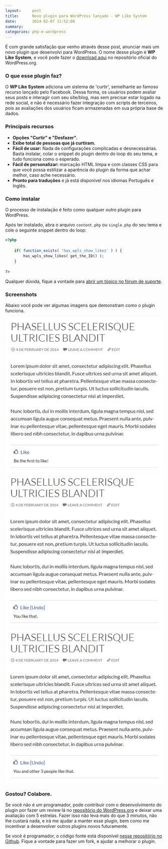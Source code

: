 ```yaml
---
layout:     post
title:      Novo plugin para WordPress lançado - WP Like System
date:       2014-02-07 11:52:00
summary:
categories: php-e-wordpress
---
```


É com grande satisfação que venho através desse post, anunciar mais um novo plugin que desenvolvi para WordPress. O nome desse plugin é <strong>WP Like System</strong>, e você pode fazer o <a href="http://wordpress.org/plugins/wp-like-system/" target="_blank">download aqui</a> no repositório oficial do WordPress.org.

<h3>O que esse plugin faz?</h3>

O <strong>WP Like System</strong> adiciona um sistema de 'curtir', semelhante ao famoso recurso lançado pelo Facebook. Dessa forma, os usuários podem avaliar seus posts e interagir com seu site/blog, mas sem precisar estar logado na rede social, e não é necessário fazer integração com scripts de terceiros, pois as avaliações dos usuários ficam armazenadas em sua própria base de dados.

<h3>Principais recursos</h3>

<ul>
    <li><strong>Opções "Curtir" e "Desfazer".</strong></li>
    <li><strong>Exibe total de pessoas que já curtiram.</strong></li>
    <li><strong>Fácil de usar:</strong> Nada de configurações complicadas e desnecessárias. Basta instalar, colar o snippet do plugin dentro do loop do seu tema, e tudo funciona como o esperado.</strong></li>
    <li><strong>Fácil de personalizar:</strong> marcação HTML limpa e com classes CSS para que você possa estilizar a aparência do plugin da forma que achar melhor, caso ache necessário.</li>
    <li><strong>Pronto para traduções</strong> e já está disponível nos idiomas Português e Inglês.</li>
</ul>

<h3>Como instalar</h3>

O processo de instalação é feito como qualquer outro plugin para WordPress.

Após ter instalado, abra o arquivo <code>content.php</code> ou <code>single.php</code> do seu tema e cole o seguinte snippet dentro do loop:

```php
<?php

    if( function_exists( 'has_wpls_show_likes' ) ) {
        has_wpls_show_likes( get_the_ID() );
    }

?>
```

Qualquer dúvida, fique a vontade para <a href="http://wordpress.org/support/plugin/wp-like-system" target="_blank">abrir um tópico no fórum de suporte</a>.

<h3>Screenshots</h3>

Abaixo você pode ver algumas imagens que demonstram como o plugin funciona.

<a target="_blank" href="/images/screenshot-1.png">
    <img src="/images/screenshot-1.png" alt="WP Like System 1">
</a>

<a target="_blank" href="/images/screenshot-2.png">
    <img src="/images/screenshot-2.png" alt="WP Like System 2">
</a>

<a target="_blank" href="/images/screenshot-3.png">
    <img src="/images/screenshot-3.png" alt="WP Like System 3">
</a>

<h3>Gostou? Colabore.</h3>

Se você não é um programador, pode contribuir com o desenvolvimento do plugin por fazer um review lá no <a href="http://wordpress.org/plugins/wp-like-system/" target="_blank">repositório do WordPress.org</a> e deixar uma avaliação com 5 estrelas. Fazer isso não leva mais do que 3 minutos, não lhe custará nada, e irá me ajudar a manter esse plugin, bem como me incentivar a desenvolver outros plugins novos futuramente.

Se você é programador, o código fonte está disponível <a href="https://github.com/HenriqueSilverio/wp-like-system" target="_blank">nesse repositório no Github</a>. Fique a vontade para fazer um fork, e ajudar a melhorar o plugin.

